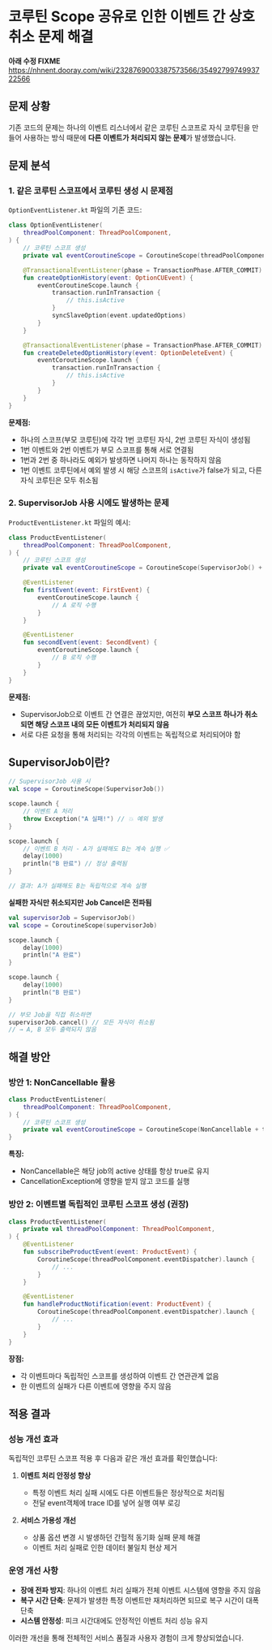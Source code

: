 # 코루틴 Scope 공유로 인한 이벤트 간 상호 취소 문제 해결

**아래 수정 FIXME**
https://nhnent.dooray.com/wiki/2328769003387573566/3549279974993722566

## 문제 상황

기존 코드의 문제는 하나의 이벤트 리스너에서 같은 코루틴 스코프로 자식 코루틴을 만들어 사용하는 방식 때문에 **다른 이벤트가 처리되지 않는 문제**가 발생했습니다.

## 문제 분석

### 1. 같은 코루틴 스코프에서 코루틴 생성 시 문제점

`OptionEventListener.kt` 파일의 기존 코드:

```kotlin
class OptionEventListener(
    threadPoolComponent: ThreadPoolComponent,
) {
    // 코루틴 스코프 생성
    private val eventCoroutineScope = CoroutineScope(threadPoolComponent.eventDispatcher)

    @TransactionalEventListener(phase = TransactionPhase.AFTER_COMMIT)
    fun createOptionHistory(event: OptionCUEvent) {
        eventCoroutineScope.launch {
            transaction.runInTransaction {
                // this.isActive
            }
            syncSlaveOption(event.updatedOptions)
        }
    }

    @TransactionalEventListener(phase = TransactionPhase.AFTER_COMMIT)
    fun createDeletedOptionHistory(event: OptionDeleteEvent) {
        eventCoroutineScope.launch {
            transaction.runInTransaction {
                // this.isActive
            }
        }
    }
}
```

**문제점:**

- 하나의 스코프(부모 코루틴)에 각각 1번 코루틴 자식, 2번 코루틴 자식이 생성됨
- 1번 이벤트와 2번 이벤트가 부모 스코프를 통해 서로 연결됨
- 1번과 2번 중 하나라도 예외가 발생하면 나머지 하나는 동작하지 않음
- 1번 이벤트 코루틴에서 예외 발생 시 해당 스코프의 `isActive`가 false가 되고, 다른 자식 코루틴은 모두 취소됨

### 2. SupervisorJob 사용 시에도 발생하는 문제

`ProductEventListener.kt` 파일의 예시:

```kotlin
class ProductEventListener(
    threadPoolComponent: ThreadPoolComponent,
) {
    // 코루틴 스코프 생성
    private val eventCoroutineScope = CoroutineScope(SupervisorJob() + threadPoolComponent.eventDispatcher)

    @EventListener
    fun firstEvent(event: FirstEvent) {
        eventCoroutineScope.launch {
            // A 로직 수행
        }
    }

    @EventListener
    fun secondEvent(event: SecondEvent) {
        eventCoroutineScope.launch {
            // B 로직 수행
        }
    }
}
```

**문제점:**

- SupervisorJob으로 이벤트 간 연결은 끊었지만, 여전히 **부모 스코프 하나가 취소되면 해당 스코프 내의 모든 이벤트가 처리되지 않음**
- 서로 다른 요청을 통해 처리되는 각각의 이벤트는 독립적으로 처리되어야 함

## SupervisorJob이란?

```kotlin
// SupervisorJob 사용 시
val scope = CoroutineScope(SupervisorJob())

scope.launch {
    // 이벤트 A 처리
    throw Exception("A 실패!") // 💥 예외 발생
}

scope.launch {
    // 이벤트 B 처리 - A가 실패해도 B는 계속 실행 ✅
    delay(1000)
    println("B 완료") // 정상 출력됨
}

// 결과: A가 실패해도 B는 독립적으로 계속 실행
```

**실패한 자식만 취소되지만 Job Cancel은 전파됨**

```kotlin
val supervisorJob = SupervisorJob()
val scope = CoroutineScope(supervisorJob)

scope.launch {
    delay(1000)
    println("A 완료")
}

scope.launch {
    delay(1000)
    println("B 완료")
}

// 부모 Job을 직접 취소하면
supervisorJob.cancel() // 모든 자식이 취소됨
// → A, B 모두 출력되지 않음
```

## 해결 방안

### 방안 1: NonCancellable 활용

```kotlin
class ProductEventListener(
    threadPoolComponent: ThreadPoolComponent,
) {
    // 코루틴 스코프 생성
    private val eventCoroutineScope = CoroutineScope(NonCancellable + threadPoolComponent.eventDispatcher)
}
```

**특징:**

- NonCancellable은 해당 job의 active 상태를 항상 true로 유지
- CancellationException에 영향을 받지 않고 코드를 실행

### 방안 2: 이벤트별 독립적인 코루틴 스코프 생성 (권장)

```kotlin
class ProductEventListener(
    private val threadPoolComponent: ThreadPoolComponent,
) {
    @EventListener
    fun subscribeProductEvent(event: ProductEvent) {
        CoroutineScope(threadPoolComponent.eventDispatcher).launch {
            // ...
        }
    }

    @EventListener
    fun handleProductNotification(event: ProductEvent) {
        CoroutineScope(threadPoolComponent.eventDispatcher).launch {
            // ...
        }
    }
}
```

**장점:**

- 각 이벤트마다 독립적인 스코프를 생성하여 이벤트 간 연관관계 없음
- 한 이벤트의 실패가 다른 이벤트에 영향을 주지 않음

## 적용 결과

### 성능 개선 효과

독립적인 코루틴 스코프 적용 후 다음과 같은 개선 효과를 확인했습니다:

1. **이벤트 처리 안정성 향상**

   - 특정 이벤트 처리 실패 시에도 다른 이벤트들은 정상적으로 처리됨
   - 전달 event객체에 trace ID를 넣어 실행 여부 로깅

2. **서비스 가용성 개선**

   - 상품 옵션 변경 시 발생하던 간헐적 동기화 실패 문제 해결
   - 이벤트 처리 실패로 인한 데이터 불일치 현상 제거

### 운영 개선 사항

- **장애 전파 방지**: 하나의 이벤트 처리 실패가 전체 이벤트 시스템에 영향을 주지 않음
- **복구 시간 단축**: 문제가 발생한 특정 이벤트만 재처리하면 되므로 복구 시간이 대폭 단축
- **시스템 안정성**: 피크 시간대에도 안정적인 이벤트 처리 성능 유지

이러한 개선을 통해 전체적인 서비스 품질과 사용자 경험이 크게 향상되었습니다.
